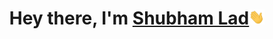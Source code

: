 <div align="center">
  <h1> Hey there, I'm <a href="https://shubhamlad.com" target="_blank">Shubham Lad</a><img src="https://raw.githubusercontent.com/ABSphreak/ABSphreak/master/gifs/Hi.gif" width="25px"> </h1>
</div>
